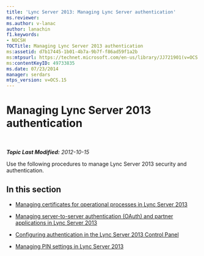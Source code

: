 ```yaml
---
title: 'Lync Server 2013: Managing Lync Server authentication'
ms.reviewer: 
ms.author: v-lanac
author: lanachin
f1.keywords:
- NOCSH
TOCTitle: Managing Lync Server 2013 authentication
ms:assetid: d7b17445-1b01-4b7a-9b7f-f86ad59f1a2b
ms:mtpsurl: https://technet.microsoft.com/en-us/library/JJ721901(v=OCS.15)
ms:contentKeyID: 49733835
ms.date: 07/23/2014
manager: serdars
mtps_version: v=OCS.15
---
```


<div data-xmlns="http://www.w3.org/1999/xhtml">

<div class="topic" data-xmlns="http://www.w3.org/1999/xhtml" data-msxsl="urn:schemas-microsoft-com:xslt" data-cs="http://msdn.microsoft.com/en-us/">

<div data-asp="http://msdn2.microsoft.com/asp">

# Managing Lync Server 2013 authentication

</div>

<div id="mainSection">

<div id="mainBody">

<span> </span>

_**Topic Last Modified:** 2012-10-15_

Use the following procedures to manage Lync Server 2013 security and authentication.

<div>

## In this section

  - [Managing certificates for operational processes in Lync Server 2013](lync-server-2013-managing-certificates-for-operational-processes.md)

  - [Managing server-to-server authentication (OAuth) and partner applications in Lync Server 2013](lync-server-2013-managing-server-to-server-authentication-oauth-and-partner-applications.md)

  - [Configuring authentication in the Lync Server 2013 Control Panel](lync-server-2013-configuring-authentication-in-the-lync-server-control-panel.md)

  - [Managing PIN settings in Lync Server 2013](lync-server-2013-managing-pin-settings.md)

</div>

</div>

<span> </span>

</div>

</div>

</div>

